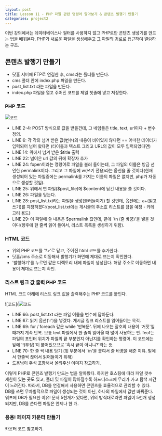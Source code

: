 ```yaml
---
layout: post
title: Lesson 11 - PHP 파일 관련 명령어 알아보기 & 콘텐츠 발행기 만들기
categories: project2
---
```


이번 강의에서는 데이터베이스나 필터를 사용하지 않고 PHP로만 콘텐츠 생성기를 만드는 법을 배워본다. PHP가 새로운 파일을 생성해주고 그 파일의 경로로 접근하여 열람하는 구조.

## 콘텐츠 발행기 만들기 
* 닷홈 서버에 FTP로 연결한 후, cms라는 폴더를 만든다.
* cms 폴더 안에 index.php 파일을 만든다.
* post_list.txt 라는 파일을 만든다.
* index.php 파일을 열고 주어진 코드를 제일 첫줄에 넣고 저장한다.

### PHP 코드
![코드](http://mocha.dothome.co.kr/images/11-1.png)
* LINE 2-4: POST 방식으로 값을 받을건데, 그 네임들은 title, text, url이다 + 변수 정의.
* LINE 6: 각 각의 넘겨 받은 값(변수)의 내용이 비어있지 않다면 == 어떠한 데이터가 입력되어 넘어 왔다면 (타이틀과 텍스트 그리고 URL의 값이 모두 입력되었다면)
* LINE 14: 위에서 넘겨 받은 $title 출력
* LINE 22: 넘어온 url 값의 뒤에 확장자 추가
* LINE 24: fopen이라는 명령어로 파일을 불러 들이는데, 그 파일의 이름은 방금 선언한 permalink이다. 그리고 그 파일에 w(쓰기 전용)라는 옵션을 줄 것이다(현재 생성되어 있는 파일중에는 permalink를 가지는 이름의 파일은 없지만, php가 자동으로 생성할 것임).
* LINE 25: 위에서 연 파일($post_file)에 $content에 담긴 내용을 쓸 것이다.
* LINE 26: 파일을 닫는다.
* LINE 28: post_list.txt라는 파일을 생성(불러들이기) 할 것인데, 옵션에는 a+(읽고 쓰기)를 지정하겠다(post_list.txt에는 게시글의 주소값 리스트를 담을 예정 - 카테고리 용도)
* LINE 29: 이 파일에 쓸 내용은 $permalink 값인데, 끝에 '\n (줄 바꿈)'을 넣을 것이다(향후에 한 줄씩 읽어 들여서, 리스트 목록을 생성하기 위함).

### HTML 코드
* 위의 PHP 코드를 '?>'로 닫고, 주어진 html 코드를 추가한다.
* 닷홈/cms 주소로 이동해서 발행기가 화면에 제대로 뜨는지 확인한다.
* '발행하기'를 누르면 같은 디렉토리 내에 파일이 생성된다. 해당 주소로 이동하면 내용이 제대로 뜨는지 확인.

### 리스트 링크 값 출력 PHP 코드
HTML 코드 아래에 리스트 링크 값을 출력해주는 PHP 코드를 붙인다.

![코드](![코드](http://mocha.dothome.co.kr/images/11-2.png)
* LINE 66: post_list.txt 라는 파일 이름을 변수에 담아둔다.
* LINE 67: 읽기 옵션('r')을 넣겠다. 게시글 링크 리스트를 읽어들이는 목적.
* LINE 69: for / foreach 같은 while '반복문'. 뒤에 나오는 괄호의 내용이 '거짓'일 때까지 계속 반복. 보통 text 파일에서 한 줄씩 읽어올 때 많이 사용하는 편. feof는 파일의 포인터 위치가 파일의 끝 부분인지 아닌지를 확인하는 명령어. 이 코드에는 앞에 '!(부정)'이 붙어있으므로 '혹시 끝이 아니냐?'라는 뜻.
* LINE 70: 한 줄 씩 내용 담기 (윗 부분에서 '\n'을 붙여서 줄 바꿈을 해준 이유. 밑에서 한줄씩 끊어서 읽어들이기 위해)
* 드용님이 주석 포함해서 올려주신 이미지 참고하기. 

이렇게 PHP로 콘텐츠 발행기 만드는 법을 알아봤다. 하지만 호스팅에 따라 파일 갯수 제한이 있는 곳도 있고, 폴더 및 파일이 많아질수록 하드디스크에 무리가 가고 탐색 시간이 느려진다. 따라서, DB를 연결해서 사용하면 콘텐츠를 효율적으로 관리할 수 있다. DB를 쓰면 무차별적으로 파일이 생성되는 것이 아닌, 하나의 파일에서 값만 바꿔준다. 워프에 DB가 필요한 이유! 문서 5천개가 있다면, 위의 방식대로라면 파일이 5천개 생성되지만, DB를 쓴다면 파일은 언제나 한 개.

### 응용! 페이지 카운터 만들기
카운터 코드 참고하기.


